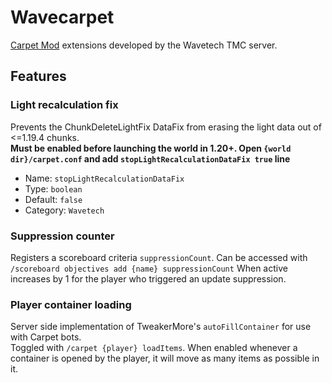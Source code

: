 # Wavecarpet

[Carpet Mod](https://www.curseforge.com/minecraft/mc-mods/carpet) extensions 
developed by the Wavetech TMC server.

## Features
### Light recalculation fix
Prevents the ChunkDeleteLightFix DataFix from erasing the light data out of <=1.19.4 chunks.  
**Must be enabled before launching the world in 1.20+. Open `{world dir}/carpet.conf` and add `stopLightRecalculationDataFix true` line**
- Name: `stopLightRecalculationDataFix`
- Type: `boolean`
- Default: `false`
- Category: `Wavetech`

### Suppression counter
Registers a scoreboard criteria `suppressionCount`. Can be accessed with 
`/scoreboard objectives add {name} suppressionCount`
When active increases by 1 for the player who triggered an update suppression.

### Player container loading
Server side implementation of TweakerMore's `autoFillContainer` for use with Carpet bots.  
Toggled with `/carpet {player} loadItems`. When enabled whenever a container is opened by the player, 
it will move as many items as possible in it.